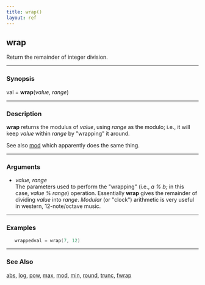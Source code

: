 ```yaml
---
title: wrap()
layout: ref
---
```


## wrap

Return the remainder of integer division.

-----

### Synopsis

val = **wrap**(*value, range*)

-----

### Description

**wrap** returns the modulus of *value*, using *range* as the modulo;
i.e., it will keep *value* within *range* by "wrapping" it around.

See also [mod](mod.html) which apparently does the same thing.

-----

### Arguments

  - *value, range*  
    The parameters used to perform the "wrapping" (i.e., *a % b;* in
    this case, *value % range*) operation. Essentially **wrap** gives
    the remainder of dividing *value* into *range*. *Modular* (or
    "clock") arithmetic is very useful in western, 12-note/octave music.

-----

### Examples

```cpp
   wrappedval = wrap(7, 12)
```

-----

### See Also

[abs](abs.html), [log](log.html), [pow](pow.html), [max](max.html),
[mod](mod.html), [min](min.html), [round](round.html),
[trunc](trunc.html), [fwrap](fwrap.html)
